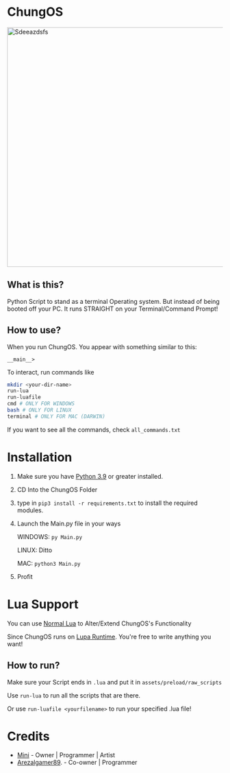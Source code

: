 # ChungOS


<img width="559" alt="Sdeeazdsfs" src="https://user-images.githubusercontent.com/83344675/154842163-7e00ea29-5baf-4ce6-8f83-07c6f746d5d8.png">


## What is this?
Python Script to stand as a terminal Operating system. But instead of being booted off your PC. It runs STRAIGHT on your Terminal/Command Prompt!

## How to use?

When you run ChungOS. You appear with something similar to this:
```
__main__>
```

To interact, run commands like 
```sh
mkdir <your-dir-name>
run-lua
run-luafile
cmd # ONLY FOR WINDOWS
bash # ONLY FOR LINUX
terminal # ONLY FOR MAC (DARWIN)
```

If you want to see all the commands, check `all_commands.txt`

# Installation

1. Make sure you have [Python 3.9](https://www.python.org/downloads/) or greater installed.

2. CD Into the ChungOS Folder

3. type in `pip3 install -r requirements.txt` to install the required modules.

4. Launch the Main.py file in your ways
   
    WINDOWS: `py Main.py`
  
    LINUX: Ditto
  
    MAC: `python3 Main.py`
    
5. Profit

# Lua Support

You can use [Normal Lua](https://www.lua.org/) to Alter/Extend ChungOS's Functionality

Since ChungOS runs on [Lupa Runtime](https://pypi.org/project/lupa/). You're free to write anything you want!


## How to run?
   
   Make sure your Script ends in `.lua` and put it in `assets/preload/raw_scripts`
   
   Use `run-lua` to run all the scripts that are there. 
   
   Or use `run-luafile <yourfilename>` to run your specified .lua file!



# Credits

- [Mini](https://twitter.com/@minilol69) - Owner | Programmer | Artist
- [Arezalgamer89](mailto:aradzpfa@gmail.com). - Co-owner | Programmer
